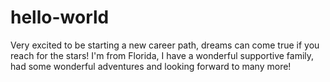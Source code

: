 # hello-world
Very excited to be starting a new career path, dreams can come true if you reach for the stars!
I'm from Florida, I have a wonderful supportive family, had some wonderful adventures and looking forward to many more! 
